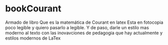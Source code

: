 # bookCourant
Armado de libro Que es la matemática de Courant en latex
Esta en fotocopia poco legible y quiero pasarlo a legible.
Y de paso, darle un estilo mas moderno al texto con las inovavciones de pedagogia 
que hay actualmente y estilos modernos de LaTex
